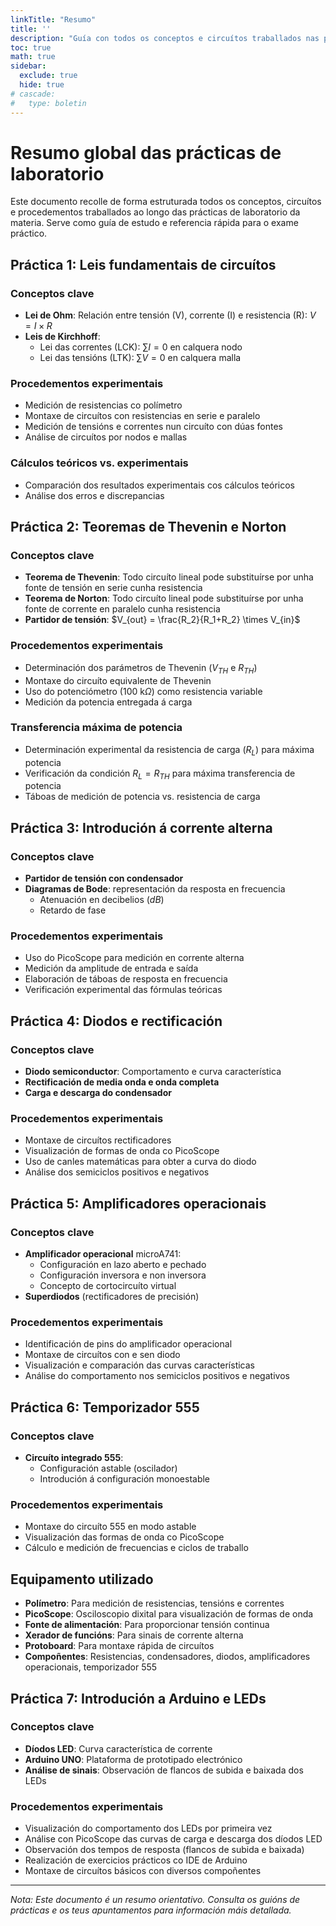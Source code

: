 ```yaml
---
linkTitle: "Resumo"
title: ''
description: "Guía con todos os conceptos e circuítos traballados nas prácticas de laboratorio"
toc: true
math: true
sidebar:
  exclude: true
  hide: true
# cascade:
#   type: boletin
---
```


# Resumo global das prácticas de laboratorio

Este documento recolle de forma estruturada todos os conceptos, circuítos e procedementos traballados ao longo das prácticas de laboratorio da materia. Serve como guía de estudo e referencia rápida para o exame práctico.

## Práctica 1: Leis fundamentais de circuítos

### Conceptos clave
- **Lei de Ohm**: Relación entre tensión (V), corrente (I) e resistencia (R): $V = I \times R$
- **Leis de Kirchhoff**:
  - Lei das correntes (LCK): $\sum I = 0$ en calquera nodo
  - Lei das tensións (LTK): $\sum V = 0$ en calquera malla

### Procedementos experimentais
- Medición de resistencias co polímetro
- Montaxe de circuítos con resistencias en serie e paralelo
- Medición de tensións e correntes nun circuíto con dúas fontes
- Análise de circuítos por nodos e mallas

### Cálculos teóricos vs. experimentais
- Comparación dos resultados experimentais cos cálculos teóricos
- Análise dos erros e discrepancias

## Práctica 2: Teoremas de Thevenin e Norton

### Conceptos clave
- **Teorema de Thevenin**: Todo circuíto lineal pode substituírse por unha fonte de tensión en serie cunha resistencia
- **Teorema de Norton**: Todo circuíto lineal pode substituírse por unha fonte de corrente en paralelo cunha resistencia
- **Partidor de tensión**: $V_{out} = \frac{R_2}{R_1+R_2} \times V_{in}$

### Procedementos experimentais
- Determinación dos parámetros de Thevenin ($V_{TH}$ e $R_{TH}$)
- Montaxe do circuíto equivalente de Thevenin
- Uso do potenciómetro (100 k$\Omega$) como resistencia variable
- Medición da potencia entregada á carga

### Transferencia máxima de potencia
- Determinación experimental da resistencia de carga ($R_L$) para máxima potencia
- Verificación da condición $R_L = R_{TH}$ para máxima transferencia de potencia
- Táboas de medición de potencia vs. resistencia de carga

## Práctica 3: Introdución á corrente alterna

### Conceptos clave
- **Partidor de tensión con condensador**
- **Diagramas de Bode**: representación da resposta en frecuencia
  - Atenuación en decibelios ($dB$)
  - Retardo de fase

### Procedementos experimentais
- Uso do PicoScope para medición en corrente alterna
- Medición da amplitude de entrada e saída
- Elaboración de táboas de resposta en frecuencia
- Verificación experimental das fórmulas teóricas

## Práctica 4: Diodos e rectificación

### Conceptos clave
- **Diodo semiconductor**: Comportamento e curva característica
- **Rectificación de media onda e onda completa**
- **Carga e descarga do condensador**

### Procedementos experimentais
- Montaxe de circuítos rectificadores
- Visualización de formas de onda co PicoScope
- Uso de canles matemáticas para obter a curva do diodo
- Análise dos semiciclos positivos e negativos

## Práctica 5: Amplificadores operacionais

### Conceptos clave
- **Amplificador operacional** microA741:
  - Configuración en lazo aberto e pechado
  - Configuración inversora e non inversora
  - Concepto de cortocircuíto virtual
- **Superdiodos** (rectificadores de precisión)

### Procedementos experimentais
- Identificación de pins do amplificador operacional
- Montaxe de circuítos con e sen diodo
- Visualización e comparación das curvas características
- Análise do comportamento nos semiciclos positivos e negativos

## Práctica 6: Temporizador 555

### Conceptos clave
- **Circuíto integrado 555**:
  - Configuración astable (oscilador)
  - Introdución á configuración monoestable

### Procedementos experimentais
- Montaxe do circuíto 555 en modo astable
- Visualización das formas de onda co PicoScope
- Cálculo e medición de frecuencias e ciclos de traballo

## Equipamento utilizado

- **Polímetro**: Para medición de resistencias, tensións e correntes
- **PicoScope**: Osciloscopio dixital para visualización de formas de onda
- **Fonte de alimentación**: Para proporcionar tensión continua
- **Xerador de funcións**: Para sinais de corrente alterna
- **Protoboard**: Para montaxe rápida de circuítos
- **Compoñentes**: Resistencias, condensadores, diodos, amplificadores operacionais, temporizador 555

## Práctica 7: Introdución a Arduino e LEDs

### Conceptos clave
- **Díodos LED**: Curva característica de corrente
- **Arduino UNO**: Plataforma de prototipado electrónico
- **Análise de sinais**: Observación de flancos de subida e baixada dos LEDs

### Procedementos experimentais
- Visualización do comportamento dos LEDs por primeira vez
- Análise con PicoScope das curvas de carga e descarga dos díodos LED
- Observación dos tempos de resposta (flancos de subida e baixada)
- Realización de exercicios prácticos co IDE de Arduino
- Montaxe de circuítos básicos con diversos compoñentes
---

*Nota: Este documento é un resumo orientativo. Consulta os guións de prácticas e os teus apuntamentos para información máis detallada.*
